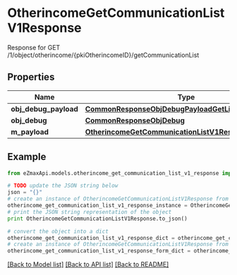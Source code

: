 # OtherincomeGetCommunicationListV1Response

Response for GET /1/object/otherincome/{pkiOtherincomeID}/getCommunicationList

## Properties

Name | Type | Description | Notes
------------ | ------------- | ------------- | -------------
**obj_debug_payload** | [**CommonResponseObjDebugPayloadGetList**](CommonResponseObjDebugPayloadGetList.md) |  | 
**obj_debug** | [**CommonResponseObjDebug**](CommonResponseObjDebug.md) |  | [optional] 
**m_payload** | [**OtherincomeGetCommunicationListV1ResponseMPayload**](OtherincomeGetCommunicationListV1ResponseMPayload.md) |  | 

## Example

```python
from eZmaxApi.models.otherincome_get_communication_list_v1_response import OtherincomeGetCommunicationListV1Response

# TODO update the JSON string below
json = "{}"
# create an instance of OtherincomeGetCommunicationListV1Response from a JSON string
otherincome_get_communication_list_v1_response_instance = OtherincomeGetCommunicationListV1Response.from_json(json)
# print the JSON string representation of the object
print OtherincomeGetCommunicationListV1Response.to_json()

# convert the object into a dict
otherincome_get_communication_list_v1_response_dict = otherincome_get_communication_list_v1_response_instance.to_dict()
# create an instance of OtherincomeGetCommunicationListV1Response from a dict
otherincome_get_communication_list_v1_response_form_dict = otherincome_get_communication_list_v1_response.from_dict(otherincome_get_communication_list_v1_response_dict)
```
[[Back to Model list]](../README.md#documentation-for-models) [[Back to API list]](../README.md#documentation-for-api-endpoints) [[Back to README]](../README.md)


